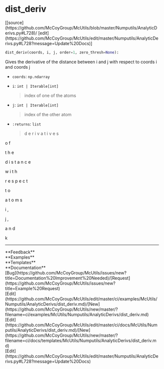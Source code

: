# <a id="McUtils.Numputils.AnalyticDerivs.dist_deriv">dist_deriv</a>
<div class="docs-source-link" markdown="1">
[[source](https://github.com/McCoyGroup/McUtils/blob/master/Numputils/AnalyticDerivs.py#L728)/
[edit](https://github.com/McCoyGroup/McUtils/edit/master/Numputils/AnalyticDerivs.py#L728?message=Update%20Docs)]
</div>

```python
dist_deriv(coords, i, j, order=1, zero_thresh=None): 
```
Gives the derivative of the distance between i and j with respect to coords i and coords j
  - `coords`: `np.ndarray`
    > 
  - `i`: `int | Iterable[int]`
    > index of one of the atoms
  - `j`: `int | Iterable[int]`
    > index of the other atom
  - `:returns`: `list`
    > d
e
r
i
v
a
t
i
v
e
s
 
o
f
 
t
h
e
 
d
i
s
t
a
n
c
e
 
w
i
t
h
 
r
e
s
p
e
c
t
 
t
o
 
a
t
o
m
s
 
i
,
 
j
,
 
a
n
d
 
k











---


<div markdown="1" class="text-secondary">
<div class="container">
  <div class="row">
   <div class="col" markdown="1">
**Feedback**   
</div>
   <div class="col" markdown="1">
**Examples**   
</div>
   <div class="col" markdown="1">
**Templates**   
</div>
   <div class="col" markdown="1">
**Documentation**   
</div>
   <div class="col" markdown="1">
   
</div>
   <div class="col" markdown="1">
   
</div>
   <div class="col" markdown="1">
   
</div>
</div>
  <div class="row">
   <div class="col" markdown="1">
[Bug](https://github.com/McCoyGroup/McUtils/issues/new?title=Documentation%20Improvement%20Needed)/[Request](https://github.com/McCoyGroup/McUtils/issues/new?title=Example%20Request)   
</div>
   <div class="col" markdown="1">
[Edit](https://github.com/McCoyGroup/McUtils/edit/master/ci/examples/McUtils/Numputils/AnalyticDerivs/dist_deriv.md)/[New](https://github.com/McCoyGroup/McUtils/new/master/?filename=ci/examples/McUtils/Numputils/AnalyticDerivs/dist_deriv.md)   
</div>
   <div class="col" markdown="1">
[Edit](https://github.com/McCoyGroup/McUtils/edit/master/ci/docs/McUtils/Numputils/AnalyticDerivs/dist_deriv.md)/[New](https://github.com/McCoyGroup/McUtils/new/master/?filename=ci/docs/templates/McUtils/Numputils/AnalyticDerivs/dist_deriv.md)   
</div>
   <div class="col" markdown="1">
[Edit](https://github.com/McCoyGroup/McUtils/edit/master/Numputils/AnalyticDerivs.py#L728?message=Update%20Docs)   
</div>
   <div class="col" markdown="1">
   
</div>
   <div class="col" markdown="1">
   
</div>
   <div class="col" markdown="1">
   
</div>
</div>
</div>
</div>